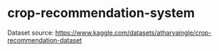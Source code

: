 # crop-recommendation-system

Dataset source: https://www.kaggle.com/datasets/atharvaingle/crop-recommendation-dataset
